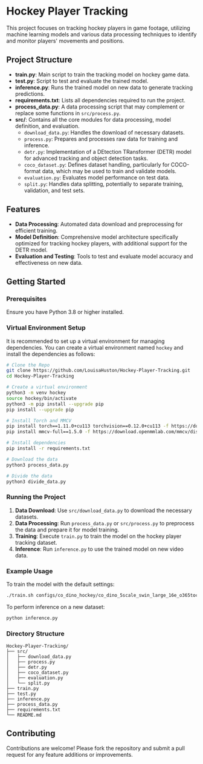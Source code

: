 
# Hockey Player Tracking

This project focuses on tracking hockey players in game footage, utilizing machine learning models and various data processing techniques to identify and monitor players' movements and positions.

## Project Structure

- **train.py**: Main script to train the tracking model on hockey game data.
- **test.py**: Script to test and evaluate the trained model.
- **inference.py**: Runs the trained model on new data to generate tracking predictions.
- **requirements.txt**: Lists all dependencies required to run the project.
- **process_data.py**: A data processing script that may complement or replace some functions in `src/process.py`.
- **src/**: Contains all the core modules for data processing, model definition, and evaluation.
  - `download_data.py`: Handles the download of necessary datasets.
  - `process.py`: Prepares and processes raw data for training and inference.
  - `detr.py`: Implementation of a DEtection TRansformer (DETR) model for advanced tracking and object detection tasks.
  - `coco_dataset.py`: Defines dataset handling, particularly for COCO-format data, which may be used to train and validate models.
  - `evaluation.py`: Evaluates model performance on test data.
  - `split.py`: Handles data splitting, potentially to separate training, validation, and test sets.

## Features

- **Data Processing**: Automated data download and preprocessing for efficient training.
- **Model Definition**: Comprehensive model architecture specifically optimized for tracking hockey players, with additional support for the DETR model.
- **Evaluation and Testing**: Tools to test and evaluate model accuracy and effectiveness on new data.

## Getting Started

### Prerequisites

Ensure you have Python 3.8 or higher installed.

### Virtual Environment Setup

It is recommended to set up a virtual environment for managing dependencies. You can create a virtual environment named `hockey` and install the dependencies as follows:

```bash
# Clone the Repo
git clone https://github.com/LouisaHuston/Hockey-Player-Tracking.git
cd Hockey-Player-Tracking

# Create a virtual environment
python3 -m venv hockey
source hockey/bin/activate
python3 -m pip install --upgrade pip
pip install --upgrade pip

# Install Torch and MMCV
pip install torch==1.11.0+cu113 torchvision==0.12.0+cu113 -f https://download.pytorch.org/whl/torch_stable.html 
pip install mmcv-full==1.5.0 -f https://download.openmmlab.com/mmcv/dist/cu113/torch1.11.0/index.html

# Install dependencies
pip install -r requirements.txt

# Download the data
python3 process_data.py

# Divide the data
python3 divide_data.py

```

### Running the Project

1. **Data Download**: Use `src/download_data.py` to download the necessary datasets.
2. **Data Processing**: Run `process_data.py` or `src/process.py` to preprocess the data and prepare it for model training.
3. **Training**: Execute `train.py` to train the model on the hockey player tracking dataset.
4. **Inference**: Run `inference.py` to use the trained model on new video data.

### Example Usage

To train the model with the default settings:

```bash
./train.sh configs/co_dino_hockey/co_dino_5scale_swin_large_16e_o365tococo.py
```

To perform inference on a new dataset:

```bash
python inference.py
```

### Directory Structure

```
Hockey-Player-Tracking/
├── src/
│   ├── download_data.py
│   ├── process.py
│   ├── detr.py
│   ├── coco_dataset.py
│   ├── evaluation.py
│   └── split.py
├── train.py
├── test.py
├── inference.py
├── process_data.py
├── requirements.txt
└── README.md
```

## Contributing

Contributions are welcome! Please fork the repository and submit a pull request for any feature additions or improvements.


